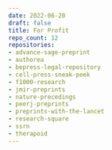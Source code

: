 ```yaml
---
date: 2022-06-20
draft: false
title: For Profit
repo_count: 12
repositories:
- advance-sage-preprint
- authorea
- bepress-legal-repository
- cell-press-sneak-peek
- f1000-research
- jmir-preprints
- nature-precedings
- peerj-preprints
- preprints-with-the-lancet
- research-square
- ssrn
- therapoid
---
```



